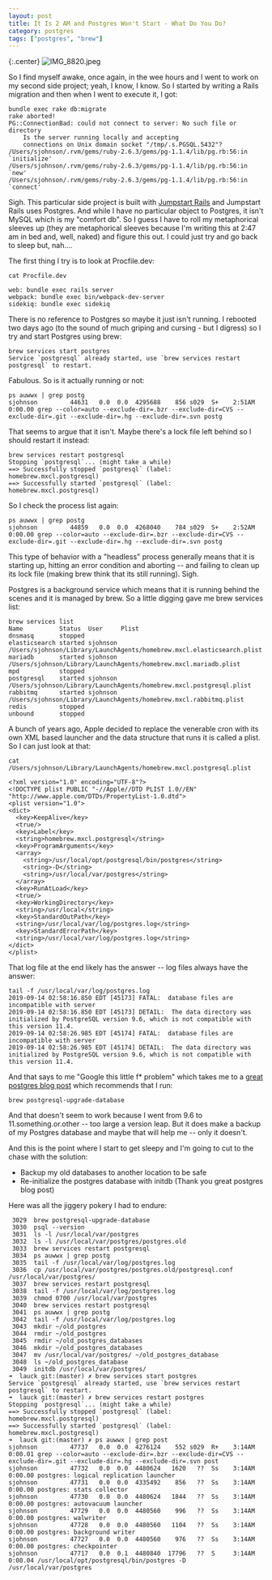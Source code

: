```yaml
---
layout: post
title: It Is 2 AM and Postgres Won't Start - What Do You Do?
category: postgres
tags: ["postgres", "brew"]
---
```

{:.center}
![IMG_8820.jpeg](/blog/assets/IMG_8820.jpeg)

So I find myself awake, once again, in the wee hours and I went to work on my second side project; yeah, I know, I know.  So I started by writing a Rails migration and then when I went to execute it, I got:

    bundle exec rake db:migrate
    rake aborted!
    PG::ConnectionBad: could not connect to server: No such file or directory
    	Is the server running locally and accepting
    	connections on Unix domain socket "/tmp/.s.PGSQL.5432"?
    /Users/sjohnson/.rvm/gems/ruby-2.6.3/gems/pg-1.1.4/lib/pg.rb:56:in `initialize'
    /Users/sjohnson/.rvm/gems/ruby-2.6.3/gems/pg-1.1.4/lib/pg.rb:56:in `new'
    /Users/sjohnson/.rvm/gems/ruby-2.6.3/gems/pg-1.1.4/lib/pg.rb:56:in `connect'
    
Sigh.  This particular side project is built with [Jumpstart Rails](https://jumpstartrails.com/) and Jumpstart Rails uses Postgres.  And while I have no particular object to Postgres, it isn't MySQL which is my "comfort db".  So I guess I have to roll my metaphorical sleeves up (they are metaphorical sleeves because I'm writing this at 2:47 am in bed and, well, naked) and figure this out.  I could just try and go back to sleep but, nah....

The first thing I try is to look at Procfile.dev:

    cat Procfile.dev
    
    web: bundle exec rails server
    webpack: bundle exec bin/webpack-dev-server
    sidekiq: bundle exec sidekiq

There is no reference to Postgres so maybe it just isn't running.  I rebooted two days ago (to the sound of much griping and cursing - but I digress) so I try and start Postgres using brew:

    brew services start postgres
    Service `postgresql` already started, use `brew services restart postgresql` to restart.
    
Fabulous.  So is it actually running or not:

    ps auwwx | grep postg
    sjohnson         44631   0.0  0.0  4295688    856 s029  S+    2:51AM   0:00.00 grep --color=auto --exclude-dir=.bzr --exclude-dir=CVS --exclude-dir=.git --exclude-dir=.hg --exclude-dir=.svn postg

That seems to argue that it isn't.  Maybe there's a lock file left behind so I should restart it instead:

    brew services restart postgresql
    Stopping `postgresql`... (might take a while)
    ==> Successfully stopped `postgresql` (label: homebrew.mxcl.postgresql)
    ==> Successfully started `postgresql` (label: homebrew.mxcl.postgresql)
    
So I check the process list again:

    ps auwwx | grep postg
    sjohnson         44859   0.0  0.0  4268040    784 s029  S+    2:52AM   0:00.00 grep --color=auto --exclude-dir=.bzr --exclude-dir=CVS --exclude-dir=.git --exclude-dir=.hg --exclude-dir=.svn postg
    
This type of behavior with a "headless" process generally means that it is starting up, hitting an error condition and aborting -- and failing to clean up its lock file (making brew think that its still running).  Sigh.

Postgres is a background service which means that it is running behind the scenes and it is managed by brew.  So a little digging gave me brew services list:

    brew services list
    Name          Status  User     Plist
    dnsmasq       stopped
    elasticsearch started sjohnson /Users/sjohnson/Library/LaunchAgents/homebrew.mxcl.elasticsearch.plist
    mariadb       started sjohnson /Users/sjohnson/Library/LaunchAgents/homebrew.mxcl.mariadb.plist
    mpd           stopped
    postgresql    started sjohnson /Users/sjohnson/Library/LaunchAgents/homebrew.mxcl.postgresql.plist
    rabbitmq      started sjohnson /Users/sjohnson/Library/LaunchAgents/homebrew.mxcl.rabbitmq.plist
    redis         stopped
    unbound       stopped
    
A bunch of years ago, Apple decided to replace the venerable cron with its own XML based launcher and the data structure that runs it is called a plist.  So I can just look at that:

    cat /Users/sjohnson/Library/LaunchAgents/homebrew.mxcl.postgresql.plist
    
    <?xml version="1.0" encoding="UTF-8"?>
    <!DOCTYPE plist PUBLIC "-//Apple//DTD PLIST 1.0//EN" "http://www.apple.com/DTDs/PropertyList-1.0.dtd">
    <plist version="1.0">
    <dict>
      <key>KeepAlive</key>
      <true/>
      <key>Label</key>
      <string>homebrew.mxcl.postgresql</string>
      <key>ProgramArguments</key>
      <array>
        <string>/usr/local/opt/postgresql/bin/postgres</string>
        <string>-D</string>
        <string>/usr/local/var/postgres</string>
      </array>
      <key>RunAtLoad</key>
      <true/>
      <key>WorkingDirectory</key>
      <string>/usr/local</string>
      <key>StandardOutPath</key>
      <string>/usr/local/var/log/postgres.log</string>
      <key>StandardErrorPath</key>
      <string>/usr/local/var/log/postgres.log</string>
    </dict>
    </plist>

That log file at the end likely has the answer -- log files always have the answer:

    tail -f /usr/local/var/log/postgres.log
    2019-09-14 02:58:16.850 EDT [45173] FATAL:  database files are incompatible with server
    2019-09-14 02:58:16.850 EDT [45173] DETAIL:  The data directory was initialized by PostgreSQL version 9.6, which is not compatible with this version 11.4.
    2019-09-14 02:58:26.985 EDT [45174] FATAL:  database files are incompatible with server
    2019-09-14 02:58:26.985 EDT [45174] DETAIL:  The data directory was initialized by PostgreSQL version 9.6, which is not compatible with this version 11.4.
    
And that says to me "Google this little f* problem" which takes me to a [great postgres blog post](https://olivierlacan.com/posts/migrating-homebrew-postgres-to-a-new-version/) which recommends that I run:

    brew postgresql-upgrade-database
    
And that doesn't seem to work because I went from 9.6 to 11.something.or.other -- too large a version leap.  But it does make a backup of my Postgres database and maybe that will help me -- only it doesn't. 

And this is the point where I start to get sleepy and I'm going to cut to the chase with the solution:

* Backup my old databases to another location to be safe
* Re-initialize the postgres database with initdb (Thank you great postgres blog post)

Here was all the jiggery pokery I had to endure:

     3029  brew postgresql-upgrade-database
     3030  psql --version
     3031  ls -l /usr/local/var/postgres
     3032  ls -l /usr/local/var/postgres/postgres.old
     3033  brew services restart postgresql
     3034  ps auwwx | grep postg
     3035  tail -f /usr/local/var/log/postgres.log
     3036  cp /usr/local/var/postgres/postgres.old/postgresql.conf /usr/local/var/postgres/
     3037  brew services restart postgresql
     3038  tail -f /usr/local/var/log/postgres.log
     3039  chmod 0700 /usr/local/var/postgres
     3040  brew services restart postgresql
     3041  ps auwwx | grep postg
     3042  tail -f /usr/local/var/log/postgres.log
     3043  mkdir ~/old_postgres
     3044  rmdir ~/old_postgres
     3045  rmdir ~/old_postgres_databases
     3046  mkdir ~/old_postgres_databases
     3047  mv /usr/local/var/postgres/ ~/old_postgres_database
     3048  ls ~/old_postgres_database
     3049  initdb /usr/local/var/postgres/
    ➜  lauck git:(master) ✗ brew services start postgres
    Service `postgresql` already started, use `brew services restart postgresql` to restart.
    ➜  lauck git:(master) ✗ brew services restart postgres
    Stopping `postgresql`... (might take a while)
    ==> Successfully stopped `postgresql` (label: homebrew.mxcl.postgresql)
    ==> Successfully started `postgresql` (label: homebrew.mxcl.postgresql)
    ➜  lauck git:(master) ✗ ps auwwx | grep post
    sjohnson         47737   0.0  0.0  4276124    552 s029  R+    3:14AM   0:00.01 grep --color=auto --exclude-dir=.bzr --exclude-dir=CVS --exclude-dir=.git --exclude-dir=.hg --exclude-dir=.svn post
    sjohnson         47732   0.0  0.0  4480624   1620   ??  Ss    3:14AM   0:00.00 postgres: logical replication launcher
    sjohnson         47731   0.0  0.0  4335492    856   ??  Ss    3:14AM   0:00.00 postgres: stats collector
    sjohnson         47730   0.0  0.0  4480624   1844   ??  Ss    3:14AM   0:00.00 postgres: autovacuum launcher
    sjohnson         47729   0.0  0.0  4480560    996   ??  Ss    3:14AM   0:00.00 postgres: walwriter
    sjohnson         47728   0.0  0.0  4480560   1104   ??  Ss    3:14AM   0:00.00 postgres: background writer
    sjohnson         47727   0.0  0.0  4480560    976   ??  Ss    3:14AM   0:00.00 postgres: checkpointer
    sjohnson         47717   0.0  0.1  4480840  17796   ??  S     3:14AM   0:00.04 /usr/local/opt/postgresql/bin/postgres -D /usr/local/var/postgres